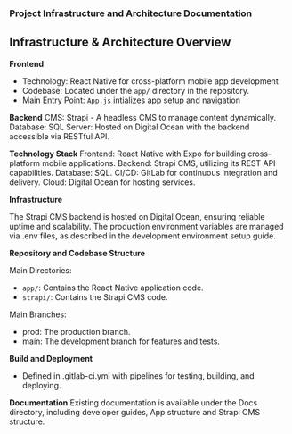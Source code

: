 ### Project Infrastructure and Architecture Documentation

## Infrastructure & Architecture Overview

**Frontend**
- Technology: React Native for cross-platform mobile app development
- Codebase: Located under the `app/` directory in the repository.
- Main Entry Point: `App.js` intializes app setup and navigation

**Backend**
CMS: Strapi - A headless CMS to manage content dynamically.
Database: SQL
Server: Hosted on Digital Ocean with the backend accessible via RESTful API.

**Technology Stack**
Frontend: React Native with Expo for building cross-platform mobile applications.
Backend: Strapi CMS, utilizing its REST API capabilities.
Database: SQL.
CI/CD: GitLab for continuous integration and delivery.
Cloud: Digital Ocean for hosting services.

**Infrastructure**

The Strapi CMS backend is hosted on Digital Ocean, ensuring reliable uptime and scalability.
The production environment variables are managed via .env files, as described in the development environment setup guide.

**Repository and Codebase Structure**

Main Directories:
-   `app/`: Contains the React Native application code.
-   `strapi/`: Contains the Strapi CMS code.

Main Branches:
-   prod: The production branch.
-   main: The development branch for features and tests.

**Build and Deployment**
- Defined in .gitlab-ci.yml with pipelines for testing, building, and deploying.

**Documentation**
Existing documentation is available under the Docs directory, including developer guides, App structure and Strapi CMS structure.
